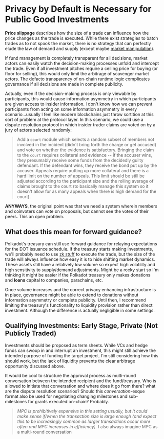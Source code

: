 # Privacy by Default is Necessary for Public Good Investments

**Price slippage** describes how the size of a trade can influence how the price changes as the trade is executed. While there exist strategies to batch trades as to not spook the market, there is no strategy that can perfectly elude the law of demand and supply (except maybe [market manipulation](https://arxiv.org/pdf/1811.10109.pdf)). 

If fund management is completely transparent for all decisions, market actors can easily watch the decision-making processes unfold and intercept the trade. Even if all investment pitches require a ceiling price for buying (or floor for selling), this would only limit the arbitrage of scavenger market actors. The defacto transparency of on-chain runtime logic complicates governance if all decisions are made in complete publicity. 

Actually, even if the decision-making process is only viewable by participants, this would cause information asymmetry in which participants are given access to insider information. I don't know how we can prevent participants from acting on some information asymmetry in every scenario...usually I feel like modern blockchains just throw sortition at this sort of problem at the protocol layer. In this scenario, we could use a dispute resolution protocol in which insider trader claims are voted on by a jury of actors selected randomly:

> Add a `court` module which selects a random subset of members not involved in the incident (didn't bring forth the charge or get accused) and vote on whether the evidence is satisfactory. Bringing the claim to the `court` requires collateral and evidence -- if the accuser wins, they presumably receive some funds from the decidedly guilty defendant. If the defendant wins, they receive the bond put up by the accuser. Appeals require putting up more collateral and there is a hard limit on the number of appeals. This limit should be still be adjusted according to the participant size and the rolling average of claims brought to the court (to basically manage this system so it doesn't allow for as many appeals when there is high demand for the court).

**ANYWAYS**, the original point was that we need a system wherein members and coinvoters can vote on proposals, but cannot see the votes of their peers. This an open problem.

## What does this mean for forward guidance?

Polkadot's treasury can still use forward guidance for relaying expectations for the DOT issuance schedule. If the treasury starts making investments, we'll probably need to use [zk stuff](https://github.com/LayerXcom/zero-chain/tree/master/modules/encrypted-balances) to execute the trade, but the size of the trade will always influence how easy it is to hide shifting market dynamics. These assets still have a relatively low volume so expect high volatility and high sensitivity to supply/demand adjustments. Might be a rocky start so I'm thinking it might be easier if the Polkadot treasury only makes donations and **loans** capital to companies, parachains, etc. 

Once volume increases and the correct privacy enhancing infrastructure is in place, governance might be able to extend to donations without information asymmetry or complete publicity. Until then, I recommend limiting the treasury's functionality to liquidity provision rather than direct investment. Although the difference is actually negligible in some settings.

## Qualifying Investments: Early Stage, Private (Not Publicly Traded) <a name = "conclusion"></a>

Investments should be proposed as term sheets. While VCs and hedge funds can swoop in and interrupt an investment, this might still achieve the intended purpose of funding the target project. I'm still considering how this should work, but the lack of liquidity prevents the clear arbitrage opportunity discussed above.

It would be cool to structure the approval process as multi-round conversation between the intended recipient and the fund/treasury. Who is allowed to initiate that conversation and where does it go from there? what are the dispute resolution scenarios? Should this *conversation*-esque format also be used for negotiating changing milestones and sub-milestones for grants executed on-chain? Probably.

> *MPC is prohibitively expensive in this setting usually, but it could make sense if/when the transaction size is large enough (and expect this to be increasingly common as larger transactions occur more often and MPC increases in efficiency).* I also always imagine MPC as a multi-round conversation 
